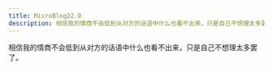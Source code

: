 ```yaml
---
title: MicroBlog22.0
description: 相信我的情商不会低到从对方的话语中什么也看不出来，只是自己不想理太多罢了。
---
```


相信我的情商不会低到从对方的话语中什么也看不出来，只是自己不想理太多罢了。
